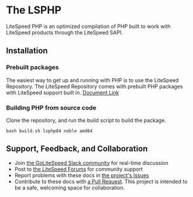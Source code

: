
# The LSPHP
LiteSpeed PHP is an optimized compilation of PHP built to work with LiteSpeed products through the LiteSpeed SAPI.

## Installation

### Prebuilt packages 
The easiest way to get up and running with PHP is to use the LiteSpeed Repository. The LiteSpeed Repository comes with prebuilt PHP packages with LiteSpeed support built in.
[Document Link](https://docs.litespeedtech.com/lsws/extapp/php/getting_started/)

### Building PHP from source code
Clone the repository, and run the build script to build the package. 
```
bash build.sh lsphp84 noble amd64
```

## Support, Feedback, and Collaboration

* Join [the GoLiteSpeed Slack community](https://litespeedtech.com/slack) for real-time discussion
* Post to [the LiteSpeed Forums](https://litespeedtech.com/support/forum/) for community support
* Report problems with these docs in [the project's Issues](https://github.com/litespeedrepo/debian-lsphp/issues)
* Contribute to these docs with [a Pull Request](https://github.com/litespeedrepo/debian-lsphp/pulls). This project is intended to be a safe, welcoming space for collaboration.